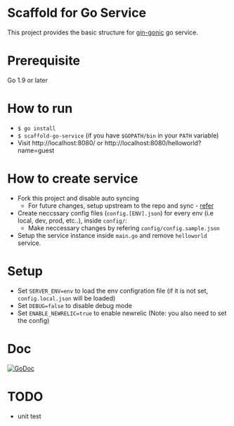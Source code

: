 # Scaffold for Go Service
This project provides the basic structure for [gin-gonic](https://github.com/gin-gonic/gin) go service.

# Prerequisite
Go 1.9 or later

# How to run
- `$ go install`
- `$ scaffold-go-service` (if you have `$GOPATH/bin` in your `PATH` variable)
- Visit http://localhost:8080/ or http://localhost:8080/helloworld?name=guest

# How to create service
- Fork this project and disable auto syncing
  - For future changes, setup upstream to the repo and sync - [refer](https://help.github.com/articles/syncing-a-fork/)
- Create neccssary config files (`config.[ENV].json`) for every env (i.e local, dev, prod, etc..), inside `config/`:
  - Make neccessary changes by refering `config/config.sample.json`
- Setup the service instance inside `main.go` and remove `helloworld` service.

# Setup
- Set `SERVER_ENV=env` to load the env configration file (if it is not set, `config.local.json` will be loaded)
- Set `DEBUG=false` to disable debug mode
- Set `ENABLE_NEWRELIC=true` to enable newrelic (Note: you also need to set the config)

# Doc
[![GoDoc](https://godoc.org/github.com/matibek/scaffold-go-service/core?status.svg)](https://godoc.org/github.com/matibek/scaffold-go-service/core)

# TODO
- unit test